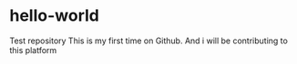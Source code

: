 # hello-world
Test repository
This is my first time on Github.
And i will be contributing to this platform 
